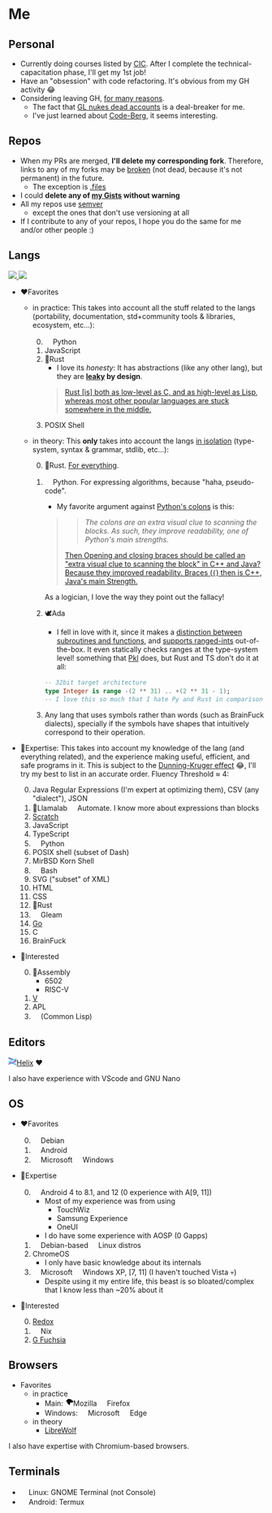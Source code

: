 # Me

## Personal
- Currently doing courses listed by [CIC](https://cincinnatus.edu.do). After I complete the technical-capacitation phase, I'll get my 1st job!
- Have an "obsession" with code refactoring. It's obvious from my GH activity 😂
- Considering leaving GH, [for many reasons](https://gavinhoward.com/2020/04/i-am-moving-away-from-github).
	- The fact that [GL nukes dead accounts](https://about.gitlab.com/privacy/#how-does-gitLab-secure-my-personal-data) is a deal-breaker for me.
	- I've just learned about [Code-Berg](https://codeberg.org), it seems interesting.

## Repos
- When my PRs are merged, **I'll delete my corresponding fork**. Therefore, links to any of my forks may be [broken](https://en.wikipedia.org/wiki/Link_rot) (not dead, because it's not permanent) in the future.
	- The exception is [.files](https://github.com/Rudxain/dotfiles)
- I could **delete any of [my Gists](https://gist.github.com/Rudxain) without warning**
- All my repos use [semver](https://semver.org)
	- except the ones that don't use versioning at all
- If I contribute to any of your repos, I hope you do the same for me and/or other people :)

## Langs
<a href=https://github.com/anuraghazra/github-readme-stats#gh-light-mode-only>
<img src=https://github-readme-stats.vercel.app/api/top-langs/?username=rudxain&layout=compact&langs_count=8&size_weight=0.5&count_weight=0.5&hide=kotlin#gh-light-mode-only loading=lazy>
</a>
<a href=https://github.com/anuraghazra/github-readme-stats#gh-dark-mode-only>
<img src=https://github-readme-stats.vercel.app/api/top-langs/?username=rudxain&layout=compact&langs_count=8&size_weight=0.5&count_weight=0.5&hide=kotlin&theme=dark#gh-dark-mode-only loading=lazy>
</a>

- ❤Favorites
	- in practice:
	This takes into account all the stuff related to the langs (portability, documentation, std+community tools & libraries, ecosystem, etc...):
	
		0. <img src=https://s3.dualstack.us-east-2.amazonaws.com/pythondotorg-assets/media/files/python-logo-only.svg width=16em height=16em loading=lazy>Python
		1. JavaScript
		2. 🦀Rust
			- I love its _honesty_: It has abstractions (like any other lang), but they are **[leaky](https://www.joelonsoftware.com/2002/11/11/the-law-of-leaky-abstractions) by design**.
			> [Rust \[is\] both as low-level as C, and as high-level as Lisp, whereas most other popular languages are stuck somewhere in the middle.](https://github.com/0atman/noboilerplate/blob/1eab51863994129b0c31f1d6925c5bd6299f4dc9/scripts/03-rust-turtles-all-the-way-down.md) 
		4. POSIX Shell

	- in theory:
	This **only** takes into account the langs [in isolation](https://en.wikipedia.org/wiki/Spherical_cow) (type-system, syntax & grammar, stdlib, etc...):
	
		0. 🦀Rust. [For everything](https://github.com/ansuz/RIIR/issues/39#issuecomment-2039122371).
		1. <img src=https://s3.dualstack.us-east-2.amazonaws.com/pythondotorg-assets/media/files/python-logo-only.svg width=16em height=16em loading=lazy>Python. For expressing algorithms, because "haha, pseudo-code".
			- My favorite argument against [Python's colons](https://docs.python.org/3/faq/design.html#why-are-colons-required-for-the-if-while-def-class-statements) is this:
			> > _The colons are an extra visual clue to scanning the blocks. As such, they improve readability, one of Python's main strengths._
			> 
			> [Then Opening and closing braces should be called an "extra visual clue to scanning the block" in C++ and Java? Because they improved readability. Braces (`{`) then is C++, Java's main Strength.](https://wiki.c2.com/?SyntacticallySignificantWhitespaceConsideredHarmful)
			
			As a logician, I love the way they point out the fallacy!
		3. 🕊Ada
			- I fell in love with it, since it makes a [distinction between subroutines and functions](https://learn.adacore.com/courses/intro-to-ada/chapters/subprograms.html), and [supports ranged-ints](https://learn.adacore.com/courses/intro-to-ada/chapters/strongly_typed_language.html#integers) out-of-the-box. It even statically checks ranges at the type-system level! something that [Pkl](https://pkl-lang.org/main/current/language-reference/index.html#integers) does, but Rust and TS don't do it at all:
			```ada
			-- 32bit target architecture
			type Integer is range -(2 ** 31) .. +(2 ** 31 - 1);
			-- I love this so much that I hate Py and Rust in comparison 😭
			```
		4. Any lang that uses symbols rather than words (such as BrainFuck dialects), specially if the symbols have shapes that intuitively correspond to their operation.

- 🧠Expertise: This takes into account my knowledge of the lang (and everything related), and the experience making useful, efficient, and safe programs in it.
This is subject to the [Dunning-Kruger effect](https://en.wikipedia.org/wiki/Dunning%E2%80%93Kruger_effect) 😂, I'll try my best to list in an accurate order. Fluency Threshold ≈ 4:

	0. Java Regular Expressions (I'm expert at optimizing them), CSV (any "dialect"), JSON
	1. 🦙Llamalab <img src=https://llamalab.com/img/automate/ic_launcher-128.png width=16em height=16em loading=lazy>Automate. I know more about expressions than blocks
	2. [Scratch](https://scratch.mit.edu)
	3. JavaScript
	4. TypeScript
	5. <img src=https://s3.dualstack.us-east-2.amazonaws.com/pythondotorg-assets/media/files/python-logo-only.svg width=16em height=16em loading=lazy>Python
	6. POSIX shell (subset of Dash)
	7. MirBSD Korn Shell
	8. <img src=https://raw.githubusercontent.com/odb/official-bash-logo/master/assets/Logos/Icons/SVG/16x16.svg width=16em height=16em loading=lazy>Bash
	9. SVG ("subset" of XML)
	10. HTML
	11. CSS
	12. 🦀Rust
	13. <img src=https://gleam.run/images/lucy/lucy.svg width=16em height=16em loading=lazy>Gleam 
	14. [Go](https://github.com/golang/go)
	15. C
	16. BrainFuck

- 👀Interested

	0. 💾Assembly
		- 6502
		- RISC-V
	0. [V](https://github.com/vlang/v)
	1. APL
	2. <img src=https://upload.wikimedia.org/wikipedia/commons/4/48/Lisp_logo.svg width=16em height=16em loading=lazy>(Common Lisp)

## Editors
<img src=https://raw.githubusercontent.com/helix-editor/helix/master/logo.svg width=16em height=16em loading=lazy>[Helix](https://github.com/helix-editor/helix) ❤

I also have experience with VScode and GNU Nano

## OS
- ❤Favorites

	0. <img src=https://www.debian.org/logos/openlogo-nd.svg width=16em height=16em loading=lazy>Debian
	1. <img src=https://upload.wikimedia.org/wikipedia/commons/e/e0/Android_robot_%282014-2019%29.svg width=16em height=16em loading=lazy>Android
	2. <img src=https://upload.wikimedia.org/wikipedia/commons/2/25/Microsoft_icon.svg width=16em height=16em loading=lazy>Microsoft <img src=https://upload.wikimedia.org/wikipedia/commons/4/48/Windows_logo_-_2012_%28dark_blue%29.svg width=16em height=16em loading=lazy>Windows

- 🧠Expertise

	0. <img src=https://upload.wikimedia.org/wikipedia/commons/e/e0/Android_robot_%282014-2019%29.svg width=16em height=16em loading=lazy>Android 4 to 8.1, and 12 (0 experience with A\[9, 11])
		- Most of my experience was from using
			- TouchWiz
			- Samsung Experience
			- OneUI
		- I do have some experience with AOSP (0 Gapps)
	2. <img src=https://www.debian.org/logos/openlogo-nd.svg width=16em height=16em loading=lazy>Debian-based <img src=https://upload.wikimedia.org/wikipedia/commons/3/3c/TuxFlat.svg width=16em height=16em loading=lazy>Linux distros 
	3. ChromeOS
		- I only have basic knowledge about its internals
	5. <img src=https://upload.wikimedia.org/wikipedia/commons/2/25/Microsoft_icon.svg width=16em height=16em loading=lazy>Microsoft <img src=https://upload.wikimedia.org/wikipedia/commons/4/48/Windows_logo_-_2012_%28dark_blue%29.svg width=16em height=16em loading=lazy>Windows XP, \[7, 11] (I haven't touched Vista 💀)
		- Despite using it my entire life, this beast is so bloated/complex that I know less than ~20% about it

- 👀Interested

	0. [Redox](https://www.redox-os.org)
	1. <img src=https://raw.githubusercontent.com/NixOS/nixos-artwork/f84c13adae08e860a7c3f76ab3a9bef916d276cc/logo/nix-snowflake-colours.svg width=16em height=16em loading=lazy>Nix
	2. [G Fuchsia](https://fuchsia.dev)

## Browsers
- Favorites
	- in practice
		- Main: <img src=https://raw.githubusercontent.com/mdn/yari/2720d1f9998be94428a822dcc06946d6a53879d0/client/src/assets/dino.svg width=16em height=16em loading=lazy>Mozilla <img src=https://upload.wikimedia.org/wikipedia/commons/a/a0/Firefox_logo%2C_2019.svg width=16em height=16em loading=lazy>Firefox
		- Windows: <img src=https://upload.wikimedia.org/wikipedia/commons/2/25/Microsoft_icon.svg width=16em height=16em loading=lazy>Microsoft <img src=https://upload.wikimedia.org/wikipedia/commons/9/98/Microsoft_Edge_logo_%282019%29.svg width=16em height=16em loading=lazy>Edge
	- in theory
		- [LibreWolf](https://librewolf.net)

I also have expertise with Chromium-based browsers.

## Terminals

- <img src=https://upload.wikimedia.org/wikipedia/commons/3/3c/TuxFlat.svg width=16em height=16em loading=lazy>Linux: GNOME Terminal (not Console)
- <img src=https://upload.wikimedia.org/wikipedia/commons/e/e0/Android_robot_%282014-2019%29.svg width=16em height=16em loading=lazy>Android: Termux
